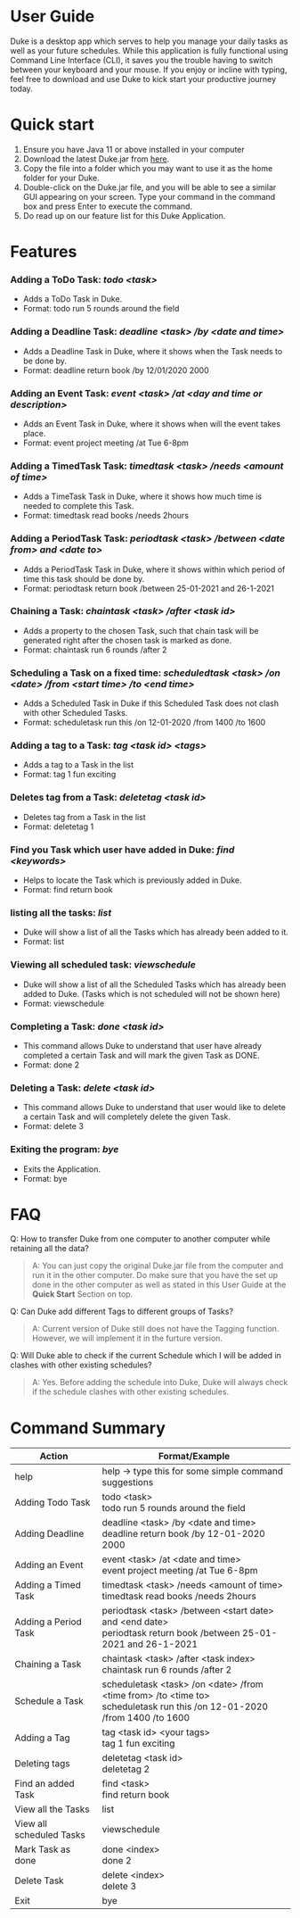 # User Guide

Duke is a desktop app which serves to help you manage your daily tasks as well as your future schedules. While this application is fully functional using Command Line Interface (CLI), it saves you the trouble having to switch between your keyboard and your mouse. If you enjoy or incline with typing, feel free to download and use Duke to kick start your productive journey today.

# Quick start

1. Ensure you have Java 11 or above installed in your computer
1. Download the latest Duke.jar from [here](https://github.com/rickyaandrew/ip/releases/download/A-Release-Fix/duke.jar).
1. Copy the file into a folder which you may want to use it as the home folder for your Duke.
1. Double-click on the Duke.jar file, and you will be able to see a similar GUI appearing on your screen.
   Type your command in the command box and press Enter to execute the command.
1. Do read up on our feature list for this Duke Application.

# Features

### Adding a ToDo Task: _todo \<task>_

-   Adds a ToDo Task in Duke.
-   Format: todo run 5 rounds around the field

### Adding a Deadline Task: _deadline \<task> /by \<date and time>_

-   Adds a Deadline Task in Duke, where it shows when the Task needs to be done by.
-   Format: deadline return book /by 12/01/2020 2000

### Adding an Event Task: _event \<task> /at \<day and time or description>_

-   Adds an Event Task in Duke, where it shows when will the event takes place.
-   Format: event project meeting /at Tue 6-8pm

### Adding a TimedTask Task: _timedtask \<task> /needs \<amount of time>_

-   Adds a TimeTask Task in Duke, where it shows how much time is needed to complete this Task.
-   Format: timedtask read books /needs 2hours

### Adding a PeriodTask Task: _periodtask \<task> /between \<date from> and \<date to>_

-   Adds a PeriodTask Task in Duke, where it shows within which period of time this task should be done by.
-   Format: periodtask return book /between 25-01-2021 and 26-1-2021

### Chaining a Task: _chaintask \<task> /after \<task id>_

-   Adds a property to the chosen Task, such that chain task will be generated right after the chosen task is marked as done.
-   Format: chaintask run 6 rounds /after 2

### Scheduling a Task on a fixed time: _scheduledtask \<task> /on \<date> /from \<start time> /to \<end time>_

-   Adds a Scheduled Task in Duke if this Scheduled Task does not clash with other Scheduled Tasks.
-   Format: scheduletask run this /on 12-01-2020 /from 1400 /to 1600

### Adding a tag to a Task: _tag \<task id> \<tags>_

-   Adds a tag to a Task in the list
-   Format: tag 1 fun exciting

### Deletes tag from a Task: _deletetag \<task id>_

-   Deletes tag from a Task in the list
-   Format: deletetag 1

### Find you Task which user have added in Duke: _find \<keywords>_

-   Helps to locate the Task which is previously added in Duke.
-   Format: find return book

### listing all the tasks: _list_

-   Duke will show a list of all the Tasks which has already been added to it.
-   Format: list

### Viewing all scheduled task: _viewschedule_

-   Duke will show a list of all the Scheduled Tasks which has already been added to Duke. (Tasks which is not scheduled will not be shown here)
-   Format: viewschedule

### Completing a Task: _done \<task id>_

-   This command allows Duke to understand that user have already completed a certain Task and will mark the given Task as DONE.
-   Format: done 2

### Deleting a Task: _delete \<task id>_

-   This command allows Duke to understand that user would like to delete a certain Task and will completely delete the given Task.
-   Format: delete 3

### Exiting the program: _bye_

-   Exits the Application.
-   Format: bye

# FAQ

Q: How to transfer Duke from one computer to another computer while retaining all the data?

> A: You can just copy the original Duke.jar file from the computer and run it in the other computer. Do make sure that you have the set up done in the other computer as well as stated in this User Guide at the **Quick Start** Section on top.

Q: Can Duke add different Tags to different groups of Tasks?

> A: Current version of Duke still does not have the Tagging function. However, we will implement it in the furture version.

Q: Will Duke able to check if the current Schedule which I will be added in clashes with other existing schedules?

> A: Yes. Before adding the schedule into Duke, Duke will always check if the schedule clashes with other existing schedules.

# Command Summary

| Action                   | Format/Example                                                                                                                   |
| ------------------------ | -------------------------------------------------------------------------------------------------------------------------------- |
| help                     | help -> type this for some simple command suggestions                                                                            |
| Adding Todo Task         | todo \<task> <br> todo run 5 rounds around the field                                                                             |
| Adding Deadline          | deadline \<task> /by \<date and time> <br> deadline return book /by 12-01-2020 2000                                              |
| Adding an Event          | event \<task> /at \<date and time> <br> event project meeting /at Tue 6-8pm                                                      |
| Adding a Timed Task      | timedtask \<task> /needs \<amount of time> <br> timedtask read books /needs 2hours                                               |
| Adding a Period Task     | periodtask \<task> /between \<start date> and \<end date> <br> periodtask return book /between 25-01-2021 and 26-1-2021          |
| Chaining a Task          | chaintask \<task> /after \<task index> <br> chaintask run 6 rounds /after 2                                                      |
| Schedule a Task          | scheduletask \<task> /on \<date> /from \<time from> /to \<time to> <br> scheduletask run this /on 12-01-2020 /from 1400 /to 1600 |
| Adding a Tag             | tag \<task id> \<your tags> <br> tag 1 fun exciting                                                                              |
| Deleting tags            | deletetag \<task id> <br> deletetag 2                                                                                            |
| Find an added Task       | find \<task> <br> find return book                                                                                               |
| View all the Tasks       | list                                                                                                                             |
| View all scheduled Tasks | viewschedule                                                                                                                     |
| Mark Task as done        | done \<index> <br> done 2                                                                                                        |
| Delete Task              | delete \<index> <br> delete 3                                                                                                    |
| Exit                     | bye                                                                                                                              |
